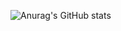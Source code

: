 ![Anurag's GitHub stats](https://github-readme-stats.vercel.app/api?username=peihua8858&show_icons=true&theme=radical)
